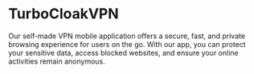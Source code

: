 # TurboCloakVPN
Our self-made VPN mobile application offers a secure, fast, and private browsing experience for users on the go. With our app, you can protect your sensitive data, access blocked websites, and ensure your online activities remain anonymous.

